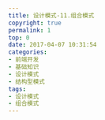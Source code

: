 ```yaml
---
title: 设计模式-11.组合模式
copyright: true
permalink: 1
top: 0
date: 2017-04-07 10:31:54
categories:
- 前端开发
- 基础知识
- 设计模式
- 结构型模式
tags:
- 设计模式
- 组合模式
---
```

